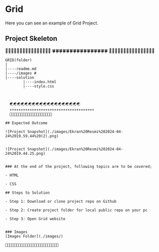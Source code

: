 # Grid
Here you can see an example of Grid Project.

## Project Skeleton 
🌵🌵🌵🌵🌵🌵🌵🌵🌵🌵🌵🌵🌵🌵🌵🌵
🍀🍀🍀🍀🍀🍀🍀🍀🍀🍀🍀🍀🍀🍀🍀🍀
🍃🍃🍃🍃🍃🍃🍃🍃🍃🍃🍃🍃🍃🍃🍃🍃

```
GRID(folder)
|
|----readme.md       
|----/images #      
|----solution
        |----index.html  
        |----style.css   



  🌏🌏🌏🌏🌏🌏🌏🌏🌏🌏🌏🌏🌏🌏🌏🌏🌏🌏🌏 
  ☀☀☀☀☀☀☀☀☀☀☀☀☀☀☀☀☀☀☀☀☀☀☀☀☀☀☀☀☀☀☀☀☀☀☀☀☀☀     
  🌈🌈🌈🌈🌈🌈🌈🌈🌈🌈🌈🌈🌈🌈🌈🌈🌈🌈🌈
        
## Expected Outcome

![Project Snapshot](./images/Ekran%20Resmi%202024-04-24%2019.59.44%20(2).png)


![Project Snapshot](./images/Ekran%20Resmi%202024-04-24%2019.44.25.png)


### At the end of the project, following topics are to be covered;

- HTML 

- CSS

## Steps to Solution
  
- Step 1: Download or clone project repo on Github 

- Step 2: Create project folder for local public repo on your pc

- Step 3: Open Grid website


### Images
[Images Folder](./images/)

🐥🐥🐥🐥🐥🐥🐥🐥🐥🐥🐥🐥🐥🐥🐥🐥🐥🐥🐥🐥🐥🐥🐥🐥